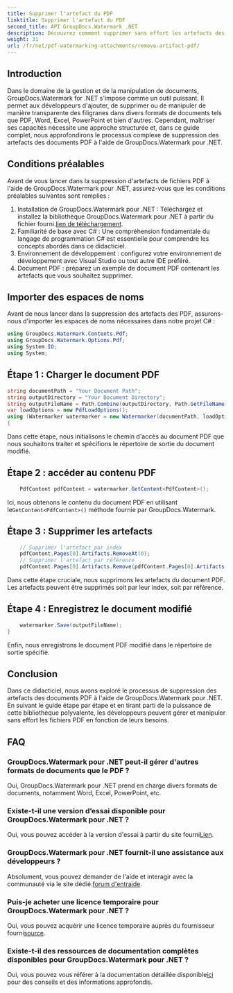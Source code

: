 ```yaml
---
title: Supprimer l'artefact du PDF
linktitle: Supprimer l'artefact du PDF
second_title: API GroupDocs.Watermark .NET
description: Découvrez comment supprimer sans effort les artefacts des documents PDF à l'aide de GroupDocs.Watermark pour .NET. Maîtrisez le processus étape par étape grâce à notre tutoriel complet.
weight: 31
url: /fr/net/pdf-watermarking-attachments/remove-artifact-pdf/
---
```

## Introduction
Dans le domaine de la gestion et de la manipulation de documents, GroupDocs.Watermark for .NET s'impose comme un outil puissant. Il permet aux développeurs d'ajouter, de supprimer ou de manipuler de manière transparente des filigranes dans divers formats de documents tels que PDF, Word, Excel, PowerPoint et bien d'autres. Cependant, maîtriser ses capacités nécessite une approche structurée et, dans ce guide complet, nous approfondirons le processus complexe de suppression des artefacts des documents PDF à l'aide de GroupDocs.Watermark pour .NET.
## Conditions préalables
Avant de vous lancer dans la suppression d'artefacts de fichiers PDF à l'aide de GroupDocs.Watermark pour .NET, assurez-vous que les conditions préalables suivantes sont remplies :
1. Installation de GroupDocs.Watermark pour .NET : Téléchargez et installez la bibliothèque GroupDocs.Watermark pour .NET à partir du fichier fourni.[lien de téléchargement](https://releases.groupdocs.com/Watermark/net/).
2. Familiarité de base avec C# : Une compréhension fondamentale du langage de programmation C# est essentielle pour comprendre les concepts abordés dans ce didacticiel.
3. Environnement de développement : configurez votre environnement de développement avec Visual Studio ou tout autre IDE préféré.
4. Document PDF : préparez un exemple de document PDF contenant les artefacts que vous souhaitez supprimer.

## Importer des espaces de noms
Avant de nous lancer dans la suppression des artefacts des PDF, assurons-nous d'importer les espaces de noms nécessaires dans notre projet C# :
```csharp
using GroupDocs.Watermark.Contents.Pdf;
using GroupDocs.Watermark.Options.Pdf;
using System.IO;
using System;
```
## Étape 1 : Charger le document PDF
```csharp
string documentPath = "Your Document Path";
string outputDirectory = "Your Document Directory";
string outputFileName = Path.Combine(outputDirectory, Path.GetFileName(documentPath));
var loadOptions = new PdfLoadOptions();
using (Watermarker watermarker = new Watermarker(documentPath, loadOptions))
{
```
Dans cette étape, nous initialisons le chemin d'accès au document PDF que nous souhaitons traiter et spécifions le répertoire de sortie du document modifié.
## Étape 2 : accéder au contenu PDF
```csharp
    PdfContent pdfContent = watermarker.GetContent<PdfContent>();
```
 Ici, nous obtenons le contenu du document PDF en utilisant le`GetContent<PdfContent>()` méthode fournie par GroupDocs.Watermark.
## Étape 3 : Supprimer les artefacts
```csharp
    // Supprimer l'artefact par index
    pdfContent.Pages[0].Artifacts.RemoveAt(0);
    // Supprimer l'artefact par référence
    pdfContent.Pages[0].Artifacts.Remove(pdfContent.Pages[0].Artifacts[0]);
```
Dans cette étape cruciale, nous supprimons les artefacts du document PDF. Les artefacts peuvent être supprimés soit par leur index, soit par référence.
## Étape 4 : Enregistrez le document modifié
```csharp
    watermarker.Save(outputFileName);
}
```
Enfin, nous enregistrons le document PDF modifié dans le répertoire de sortie spécifié.

## Conclusion
Dans ce didacticiel, nous avons exploré le processus de suppression des artefacts des documents PDF à l'aide de GroupDocs.Watermark pour .NET. En suivant le guide étape par étape et en tirant parti de la puissance de cette bibliothèque polyvalente, les développeurs peuvent gérer et manipuler sans effort les fichiers PDF en fonction de leurs besoins.
## FAQ
### GroupDocs.Watermark pour .NET peut-il gérer d'autres formats de documents que le PDF ?
Oui, GroupDocs.Watermark pour .NET prend en charge divers formats de documents, notamment Word, Excel, PowerPoint, etc.
### Existe-t-il une version d’essai disponible pour GroupDocs.Watermark pour .NET ?
 Oui, vous pouvez accéder à la version d'essai à partir du site fourni[Lien](https://releases.groupdocs.com/).
### GroupDocs.Watermark pour .NET fournit-il une assistance aux développeurs ?
 Absolument, vous pouvez demander de l'aide et interagir avec la communauté via le site dédié.[forum d'entraide](https://forum.groupdocs.com/c/watermark/19).
### Puis-je acheter une licence temporaire pour GroupDocs.Watermark pour .NET ?
 Oui, vous pouvez acquérir une licence temporaire auprès du fournisseur fourni[source](https://purchase.groupdocs.com/temporary-license/).
### Existe-t-il des ressources de documentation complètes disponibles pour GroupDocs.Watermark pour .NET ?
 Oui, vous pouvez vous référer à la documentation détaillée disponible[ici](https://tutorials.groupdocs.com/Watermark/net/) pour des conseils et des informations approfondis.